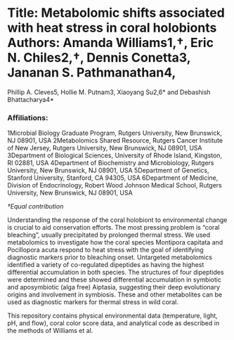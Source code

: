 # Title: Metabolomic shifts associated with heat stress in coral holobionts Authors: Amanda Williams1,†, Eric N. Chiles2,†, Dennis Conetta3, Jananan S. Pathmanathan4,
Phillip A. Cleves5, Hollie M. Putnam3, Xiaoyang Su2,6* and Debashish Bhattacharya4*

### Affiliations:

1Microbial Biology Graduate Program, Rutgers University, New Brunswick, NJ 08901, USA 
2Metabolomics Shared Resource, Rutgers Cancer Institute of New Jersey, Rutgers University, New Brunswick, NJ 08901, USA 
3Department of Biological Sciences, University of Rhode Island, Kingston, RI 02881, USA 
4Department of Biochemistry and Microbiology, Rutgers University, New Brunswick, NJ 08901, USA
5Department of Genetics, Stanford University, Stanford, CA 94305, USA
6Department of Medicine, Division of Endocrinology, Robert Wood Johnson Medical School, Rutgers University, New Brunswick, NJ 08901, USA

_†Equal contribution_

Understanding the response of the coral holobiont to environmental change is crucial to aid conservation efforts. The most pressing problem is “coral bleaching”, usually precipitated by prolonged thermal stress. We used metabolomics to investigate how the coral species Montipora capitata and Pocillopora acuta respond to heat stress with the goal of identifying diagnostic markers prior to bleaching onset. Untargeted metabolomics identified a variety of co-regulated dipeptides as having the highest differential accumulation in both species. The structures of four dipeptides were determined and these showed differential accumulation in symbiotic and aposymbiotic (alga free) Aiptasia, suggesting their deep evolutionary origins and involvement in symbiosis. These and other metabolites can be used as diagnostic markers for thermal stress in wild coral.

This repository contains physical environmental data (temperature, light, pH, and flow), coral color score data, and analytical code as described in the methods of Williams et al. 
